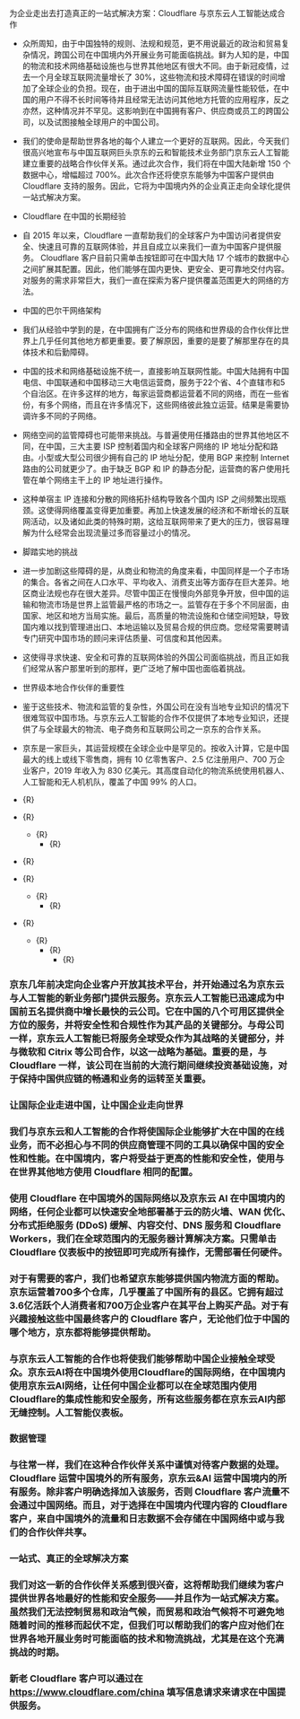 为企业走出去打造真正的一站式解决方案：Cloudflare 与京东云人工智能达成合作


+ 众所周知，由于中国独特的规则、法规和规范，更不用说最近的政治和贸易复杂情况，跨国公司在中国境内外开展业务可能面临挑战。鲜为人知的是，中国的物流和技术网络基础设施也与世界其他地区有很大不同。由于新冠疫情，过去一个月全球互联网流量增长了 30%，这些物流和技术障碍在错误的时间增加了全球企业的负担。现在，由于进出中国的国际互联网流量性能较低，在中国的用户不得不长时间等待并且经常无法访问其他地方托管的应用程序，反之亦然，这种情况并不罕见。这影响到在中国拥有客户、供应商或员工的跨国公司，以及试图接触全球用户的中国公司。


+ 我们的使命是帮助世界各地的每个人建立一个更好的互联网。因此，今天我们很高兴地宣布与中国互联网巨头京东的云和智能技术业务部门京东云人工智能建立重要的战略合作伙伴关系。通过此次合作，我们将在中国大陆新增 150 个数据中心，增幅超过 700%。此次合作还将使京东能够为中国客户提供由 Cloudflare 支持的服务。因此，它将为中国境内外的企业真正走向全球化提供一站式解决方案。


+ Cloudflare 在中国的长期经验


+ 自 2015 年以来，Cloudflare 一直帮助我们的全球客户为中国访问者提供安全、快速且可靠的互联网体验，并且自成立以来我们一直为中国客户提供服务。 Cloudflare 客户目前只需单击按钮即可在中国大陆 17 个城市的数据中心之间扩展其配置。因此，他们能够在国内更快、更安全、更可靠地交付内容。对服务的需求非常巨大，我们一直在探索为客户提供覆盖范围更大的网络的方法。


+ 中国的巴尔干网络架构


+ 我们从经验中学到的是，在中国拥有广泛分布的网络和世界级的合作伙伴比世界上几乎任何其他地方都更重要。要了解原因，重要的是要了解那里存在的具体技术和后勤障碍。


+ 中国的技术和网络基础设施不统一，直接影响互联网性能。中国大陆拥有中国电信、中国联通和中国移动三大电信运营商，服务于22个省、4个直辖市和5个自治区。在许多这样的地方，每家运营商都运营着不同的网络，而在一些省份，有多个网络，而且在许多情况下，这些网络彼此独立运营。结果是需要协调许多不同的子网络。


+ 网络空间的监管障碍也可能带来挑战。与普遍使用任播路由的世界其他地区不同，在中国，三大主要 ISP 控制着国内和全球客户网络的 IP 地址分配和路由。小型或大型公司很少拥有自己的 IP 地址分配，使用 BGP 来控制 Internet 路由的公司就更少了。由于缺乏 BGP 和 IP 的静态分配，运营商的客户使用托管在单个网络主干上的 IP 地址进行操作。


+ 这种单宿主 IP 连接和分散的网络拓扑结构导致各个国内 ISP 之间频繁出现瓶颈。这使得网络覆盖变得更加重要。再加上快速发展的经济和不断增长的互联网活动，以及诸如此类的特殊时期，这给互联网带来了更大的压力，很容易理解为什么经常会出现流量过多而容量过小的情况。


+ 脚踏实地的挑战


+ 进一步加剧这些障碍的是，从商业和物流的角度来看，中国同样是一个子市场的集合。各省之间在人口水平、平均收入、消费支出等方面存在巨大差异。地区商业法规也存在很大差异。尽管中国正在慢慢向外部竞争开放，但中国的运输和物流市场是世界上监管最严格的市场之一。监管存在于多个不同层面，由国家、地区和地方当局实施。最后，高质量的物流设施和仓储空间短缺，导致国内难以找到管理进出口、本地运输以及贸易合规的供应商。您经常需要聘请专门研究中国市场的顾问来评估质量、可信度和其他因素。


+ 这使得寻求快速、安全和可靠的互联网体验的外国公司面临挑战，而且正如我们经常从客户那里听到的那样，更广泛地了解中国也面临着挑战。


+ 世界级本地合作伙伴的重要性


+ 鉴于这些技术、物流和监管的复杂性，外国公司在没有当地专业知识的情况下很难驾驭中国市场。与京东云人工智能的合作不仅提供了本地专业知识，还提供了与全球最大的物流、电子商务和互联网公司之一京东的合作关系。


+ 京东是一家巨头，其运营规模在全球企业中是罕见的。按收入计算，它是中国最大的线上或线下零售商，拥有 10 亿零售客户、2.5 亿注册用户、700 万企业客户，2019 年收入为 830 亿美元。其高度自动化的物流系统使用机器人、人工智能和无人机机队，覆盖了中国 99% 的人口。
+ {R}
+ {R}
  + {R}
    + {R}

+ {R}
+ {R}
  + {R}
    + {R}

+ {R}
  + {R}
    + {R}
      + {R}

### 京东几年前决定向企业客户开放其技术平台，并开始通过名为京东云与人工智能的新业务部门提供云服务。京东云人工智能已迅速成为中国前五名提供商中增长最快的云公司。它在中国的八个可用区提供全方位的服务，并将安全性和合规性作为其产品的关键部分。与母公司一样，京东云人工智能已将服务全球受众作为其战略的关键部分，并与微软和 Citrix 等公司合作，以这一战略为基础。重要的是，与 Cloudflare 一样，该公司在当前的大流行期间继续投资基础设施，对于保持中国供应链的畅通和业务的运转至关重要。

### 让国际企业走进中国，让中国企业走向世界

### 我们与京东云和人工智能的合作将使国际企业能够扩大在中国的在线业务，而不必担心与不同的供应商管理不同的工具以确保中国的安全性和性能。在中国境内，客户将受益于更高的性能和安全性，使用与在世界其他地方使用 Cloudflare 相同的配置。

### 使用 Cloudflare 在中国境外的国际网络以及京东云 AI 在中国境内的网络，任何企业都可以快速安全地部署基于云的防火墙、WAN 优化、分布式拒绝服务 (DDoS) 缓解、内容交付、DNS 服务和 Cloudflare Workers，我们在全球范围内的无服务器计算解决方案。只需单击 Cloudflare 仪表板中的按钮即可完成所有操作，无需部署任何硬件。

### 对于有需要的客户，我们也希望京东能够提供国内物流方面的帮助。京东运营着700多个仓库，几乎覆盖了中国所有的县区。它拥有超过3.6亿活跃个人消费者和700万企业客户在其平台上购买产品。对于有兴趣接触这些中国最终客户的 Cloudflare 客户，无论他们位于中国的哪个地方，京东都将能够提供帮助。

### 与京东云人工智能的合作也将使我们能够帮助中国企业接触全球受众。京东云AI将在中国境外使用Cloudflare的国际网络，在中国境内使用京东云AI网络，让任何中国企业都可以在全球范围内使用Cloudflare的集成性能和安全服务，所有这些服务都在京东云AI内部无缝控制。人工智能仪表板。

### 数据管理

### 与往常一样，我们在这种合作伙伴关系中谨慎对待客户数据的处理。 Cloudflare 运营中国境外的所有服务，京东云&AI 运营中国境内的所有服务。除非客户明确选择加入该服务，否则 Cloudflare 客户流量不会通过中国网络。而且，对于选择在中国境内代理内容的 Cloudflare 客户，来自中国境外的流量和日志数据不会存储在中国网络中或与我们的合作伙伴共享。

### 一站式、真正的全球解决方案

### 我们对这一新的合作伙伴关系感到很兴奋，这将帮助我们继续为客户提供世界各地最好的性能和安全服务——并且作为一站式解决方案。虽然我们无法控制贸易和政治气候，而贸易和政治气候将不可避免地随着时间的推移而起伏不定，但我们可以帮助我们的客户应对他们在世界各地开展业务时可能面临的技术和物流挑战，尤其是在这个充满挑战的时期。

### 新老 Cloudflare 客户可以通过在 https://www.cloudflare.com/china 填写信息请求来请求在中国提供服务。